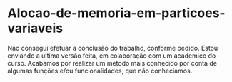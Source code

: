# Alocao-de-memoria-em-particoes-variaveis
Não consegui efetuar a conclusão do trabalho, conforme pedido. Estou enviando a ultima versão feita, em colaboração com um academico do curso.
Acabamos por realizar um metodo mais conhecido por conta de algumas funções e/ou funcionalidades, que não conheciamos.
